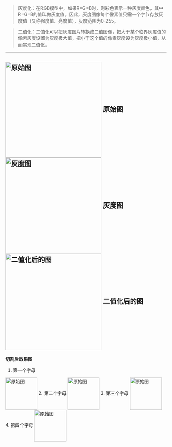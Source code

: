 
> 灰度化：在RGB模型中，如果R=G=B时，则彩色表示一种灰度颜色，其中R=G=B的值叫做灰度值，因此，灰度图像每个像素值只需一个字节存放灰度值（又称强度值、亮度值），灰度范围为0-255。

>二值化：二值化可以把灰度图片转换成二值图像，把大于某个临界灰度值的像素灰度设置为灰度极大值，把小于这个值的像素灰度设为灰度极小值，从而实现二值化。
---
<img src="https://img-blog.csdnimg.cn/20190927145950285.gif" width="300" hegiht="313" align=center alt="原始图"/>  **原始图**
<img src="https://img-blog.csdnimg.cn/20190927145226527.gif" width="300" hegiht="313" align=center alt="灰度图"/>  **灰度图**
<img src="https://img-blog.csdnimg.cn/20190927150136434.gif" width="300" hegiht="313" align=center alt="二值化后的图"/>  **二值化后的图**
---
**切割后效果图**
1. 第一个字母
<img src="https://img-blog.csdnimg.cn/20190927151119477.gif" width="100" hegiht="113" align=center alt="原始图"/>    
2. 第二个字母
<img src="https://img-blog.csdnimg.cn/20190927151138492.gif" width="100" hegiht="113" align=center alt="原始图"/>    
3. 第三个字母
<img src="https://img-blog.csdnimg.cn/2019092715114624.gif" width="100" hegiht="113" align=center alt="原始图"/>    
4. 第四个字母
<img src="https://img-blog.csdnimg.cn/20190927151152679.gif" width="100" hegiht="113" align=center alt="原始图"/>    


